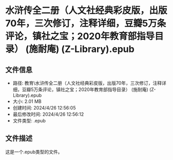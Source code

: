 ﻿# 水浒传全二册（人文社经典彩皮版，出版70年，三次修订，注释详细，豆瓣5万条评论，镇社之宝；2020年教育部指导目录） (施耐庵) (Z-Library).epub

## 文件信息
- 路径: 教育\水浒传全二册（人文社经典彩皮版，出版70年，三次修订，注释详细，豆瓣5万条评论，镇社之宝；2020年教育部指导目录） (施耐庵) (Z-Library).epub
- 大小: 2.01 MB
- 创建时间: 2024/4/26 12:56:05
- 最后修改时间: 2024/4/26 12:56:12
- 文件类型: .epub

## 文件描述
这是一个.epub类型的文件。

